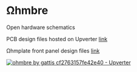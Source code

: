 # Ωhmbre
Open hardware schematics

PCB design files hosted on Upverter [link](https://upverter.com/gattis/cf2763157fe42e40/ohmbre/)

Ωhmplate front panel design files [link](https://upverter.com/gattis/1e963491792bc0ee/ohmplate/)

[![ohmbre by gattis cf2763157fe42e40 - Upverter](https://upverter.com/gattis/cf2763157fe42e40/ohmbre/embed_img/15403995910000/)](https://upverter.com/gattis/cf2763157fe42e40/ohmbre/#/)
